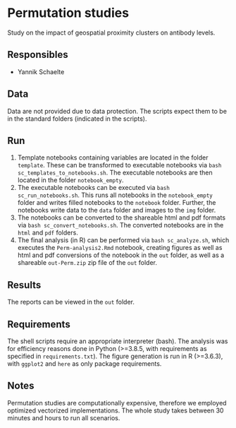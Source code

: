 # Permutation studies

Study on the impact of geospatial proximity clusters on antibody levels.

## Responsibles

* Yannik Schaelte

## Data

Data are not provided due to data protection.
The scripts expect them to be in the standard folders (indicated in the
scripts).

## Run

1) Template notebooks containing variables are located in the folder
   `template`. These can be transformed to executable notebooks via
   `bash sc_templates_to_notebooks.sh`.
   The executable notebooks are then located in the folder `notebook_empty`.
2) The executable notebooks can be executed via `bash sc_run_notebooks.sh`.
   This runs all notebooks in the `notebook_empty` folder and writes filled
   notebooks to the `notebook` folder.
   Further, the notebooks write data to the `data` folder and images to the
   `img` folder.
3) The notebooks can be converted to the shareable html and pdf formats via
   `bash sc_convert_notebooks.sh`. The converted notebooks are in the `html`
   and `pdf` folders.
4) The final analysis (in R) can be performed via `bash sc_analyze.sh`,
   which executes the `Perm-analysis2.Rmd` notebook, creating figures as well
   as html and pdf conversions of the notebook in the `out` folder, as well
   as a shareable `out-Perm.zip` zip file of the `out` folder.

## Results

The reports can be viewed in the `out` folder.

## Requirements

The shell scripts require an appropriate interpreter (bash).
The analysis was for efficiency reasons done in Python (>=3.8.5, with
requirements as specified in `requirements.txt`).
The figure generation is run in R (>=3.6.3), with `ggplot2` and `here` as only
package requirements.

## Notes

Permutation studies are computationally expensive, therefore we employed
optimized vectorized implementations.
The whole study takes between 30 minutes and hours to run all scenarios.
